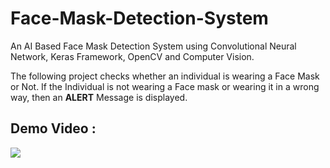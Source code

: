# Face-Mask-Detection-System
An AI Based Face Mask Detection System using Convolutional Neural Network, Keras Framework, OpenCV and Computer Vision.

The following project checks whether an individual is wearing a Face Mask or Not. If the Individual is not wearing a Face mask or wearing it in a wrong way, then an <b>ALERT</b> Message is displayed.
## Demo Video :
<img src="FaceMask.gif">
